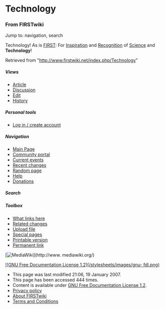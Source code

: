 # Technology

### From FIRSTwiki

Jump to: navigation, search

Technology! As is [FIRST](/index.php/FIRST "FIRST" ): For
[Inspiration](/index.php/Inspiration "Inspiration" ) and
[Recognition](/index.php/Recognition "Recognition" ) of
[Science](/index.php/Science "Science" ) and **Technology**!

Retrieved from "<http://www.firstwiki.net/index.php/Technology>"

##### Views

  * [Article](/index.php/Technology)
  * [Discussion](/index.php?title=Talk:Technology&action=edit)
  * [Edit](/index.php?title=Technology&action=edit)
  * [History](/index.php?title=Technology&action=history)

##### Personal tools

  * [Log in / create account](/index.php?title=Special:Userlogin&returnto=Technology)

[](/index.php/Main_Page "Main Page" )

##### Navigation

  * [Main Page](/index.php/Main_Page)
  * [Community portal](/index.php/FIRSTwiki:Community_portal)
  * [Current events](/index.php/Current_events)
  * [Recent changes](/index.php/Special:Recentchanges)
  * [Random page](/index.php/Special:Random)
  * [Help](/index.php/Help:Contents)
  * [Donations](/index.php/FIRSTwiki:Site_support)

##### Search



##### Toolbox

  * [What links here](/index.php/Special:Whatlinkshere/Technology)
  * [Related changes](/index.php/Special:Recentchangeslinked/Technology)
  * [Upload file](/index.php/Special:Upload)
  * [Special pages](/index.php/Special:Specialpages)
  * [Printable version](/index.php?title=Technology&printable=yes)
  * [Permanent link](/index.php?title=Technology&oldid=53390)

[![MediaWiki](/skins/common/images/poweredby_mediawiki_88x31.png)](http://www.
mediawiki.org/)

[![GNU Free Documentation License 1.2](/stylesheets/images/gnu-
fdl.png)](http://www.gnu.org/copyleft/fdl.html)

  * This page was last modified 21:06, 19 January 2007.
  * This page has been accessed 444 times.
  * Content is available under [GNU Free Documentation License 1.2](http://www.gnu.org/copyleft/fdl.html "http://www.gnu.org/copyleft/fdl.html" ).
  * [Privacy policy](/index.php/FIRSTwiki:Privacy_policy "FIRSTwiki:Privacy policy" )
  * [About FIRSTwiki](/index.php/FIRSTwiki:About "FIRSTwiki:About" )
  * [Terms and Conditions](/index.php/FIRSTwiki:Terms_and_conditions "FIRSTwiki:Terms and conditions" )

